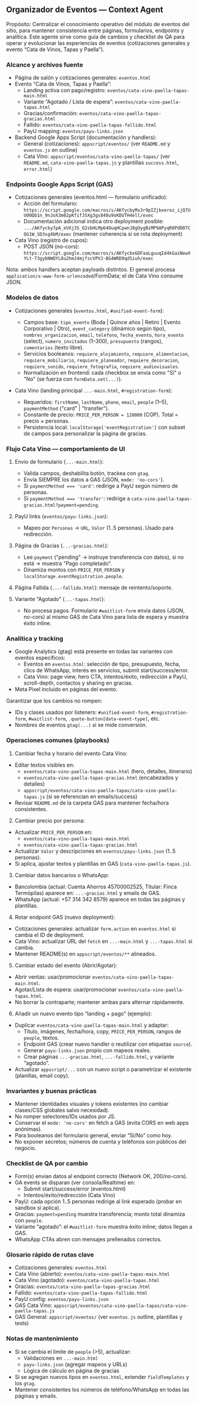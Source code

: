 ## Organizador de Eventos — Context Agent

Propósito: Centralizar el conocimiento operativo del módulo de eventos del sitio, para mantener consistencia entre páginas, formularios, endpoints y analítica. Este agente sirve como guía de cambios y checklist de QA para operar y evolucionar las experiencias de eventos (cotizaciones generales y evento “Cata de Vinos, Tapas y Paella”).

### Alcance y archivos fuente

- Página de salón y cotizaciones generales: `eventos.html`
- Evento “Cata de Vinos, Tapas y Paella”:
  - Landing activa con pago/registro: `eventos/cata-vino-paella-tapas-main.html`
  - Variante “Agotado / Lista de espera”: `eventos/cata-vino-paella-tapas.html`
  - Gracias/confirmación: `eventos/cata-vino-paella-tapas-gracias.html`
  - Fallido: `eventos/cata-vino-paella-tapas-fallido.html`
  - PayU mapping: `eventos/payu-links.json`
- Backend Google Apps Script (documentación y handlers):
  - General (cotizaciones): `appscript/eventos/` (ver `README.md` y `eventos.js` en outline)
  - Cata Vino: `appscript/eventos/cata-vino-paella-tapas/` (ver `README.md`, `cata-vino-paella-tapas.js` y plantillas `success.html`, `error.html`)

### Endpoints Google Apps Script (GAS)

- Cotizaciones generales (eventos.html — formulario unificado):
  - Acción del formulario: `https://script.google.com/macros/s/AKfycbyMv3r9pIZjbxeroz_ijQ7UU0OQb1n_9nJoX3m02pKfifJSXg3gs848u9oKDUTH4ell/exec`
  - Documentación adicional indica otro deployment posible: `.../AKfycby7pA_eVXj3S_O2sbHLMp64OuqHCpwnJ8gOygBiMP9APyqR8PdD07COG1W_SD3sg4bM/exec` (mantener coherencia si se rota deployment)
- Cata Vino (registro de cupos):
  - POST JSON (no-cors): `https://script.google.com/macros/s/AKfycbxGDFaaLguuqId4kGaiNewXYLt-T3gybNWQYL8u2hmJ4mjfscVPVJ-BG4WRD9qdSiuh/exec`

Nota: ambos handlers aceptan payloads distintos. El general procesa `application/x-www-form-urlencoded`/FormData; el de Cata Vino consume JSON.

### Modelos de datos

- Cotizaciones generales (`eventos.html`, `#unified-event-form`):
  - Campos base: `tipo_evento` (Boda | Quince años | Retiro | Evento Corporativo | Otro), `event_category` (dinámico según tipo), `nombres_organizacion`, `email`, `telefono`, `fecha_evento`, `hora_evento` (select), `numero_invitados` (1–300), `presupuesto` (rangos), `comentarios` (texto libre).
  - Servicios booleanos: `requiere_alojamiento`, `requiere_alimentacion`, `requiere_mobiliario`, `requiere_planeador`, `requiere_decoracion`, `requiere_sonido`, `requiere_fotografia`, `requiere_audiovisuales`.
  - Normalización en frontend: cada checkbox se envía como "Sí" o "No" (se fuerza con `formData.set(...)`).

- Cata Vino (landing principal `...-main.html`, `#registration-form`):
  - Requeridos: `firstName`, `lastName`, `phone`, `email`, `people` (1–5), `paymentMethod` ("card" | "transfer").
  - Constante de precio: `PRICE_PER_PERSON = 120000` (COP). Total = precio × personas.
  - Persistencia local: `localStorage['eventRegistration']` con subset de campos para personalizar la página de gracias.

### Flujo Cata Vino — comportamiento de UI

1) Envío de formulario (`...-main.html`):
   - Valida campos, deshabilita botón, trackea con `gtag`.
   - Envía SIEMPRE los datos a GAS (JSON, `mode: 'no-cors'`).
   - Si `paymentMethod === 'card'`: redirige a PayU según número de personas.
   - Si `paymentMethod === 'transfer'`: redirige a `cata-vino-paella-tapas-gracias.html?payment=pending`.

2) PayU links (`eventos/payu-links.json`):
   - Mapeo por `Personas` → `URL`, `Valor` (1..5 personas). Usado para redirección.

3) Página de Gracias (`...-gracias.html`):
   - Lee `payment` ("pending" → instruye transferencia con datos), si no está → muestra "Pago completado".
   - Dinamiza montos con `PRICE_PER_PERSON` y `localStorage.eventRegistration.people`.

4) Página Fallida (`...-fallido.html`): mensaje de reintento/soporte.

5) Variante “Agotado” (`...-tapas.html`):
   - No procesa pagos. Formulario `#waitlist-form` envía datos (JSON, no-cors) al mismo GAS de Cata Vino para lista de espera y muestra éxito inline.

### Analítica y tracking

- Google Analytics (gtag) está presente en todas las variantes con eventos específicos:
  - Eventos en `eventos.html`: selección de tipo, presupuesto, fecha, clics de WhatsApp, interés en servicios, submit start/success/error.
  - Cata Vino: page view, hero CTA, intentos/éxito, redirección a PayU, scroll-depth, contactos y sharing en gracias.
- Meta Pixel incluido en páginas del evento.

Garantizar que los cambios no rompen:
- IDs y clases usados por listeners: `#unified-event-form`, `#registration-form`, `#waitlist-form`, `.quote-button[data-event-type]`, etc.
- Nombres de eventos `gtag(...)` si se mide conversión.

### Operaciones comunes (playbooks)

1) Cambiar fecha y horario del evento Cata Vino:
- Editar textos visibles en:
  - `eventos/cata-vino-paella-tapas-main.html` (hero, detalles, itinerario)
  - `eventos/cata-vino-paella-tapas-gracias.html` (encabezados y detalles)
  - `appscript/eventos/cata-vino-paella-tapas/cata-vino-paella-tapas.js` (si se referencian en emails/success)
- Revisar `README.md` de la carpeta GAS para mantener fecha/hora consistentes.

2) Cambiar precio por persona:
- Actualizar `PRICE_PER_PERSON` en:
  - `eventos/cata-vino-paella-tapas-main.html`
  - `eventos/cata-vino-paella-tapas-gracias.html`
- Actualizar `Valor` y descripciones en `eventos/payu-links.json` (1..5 personas).
- Si aplica, ajustar textos y plantillas en GAS (`cata-vino-paella-tapas.js`).

3) Cambiar datos bancarios o WhatsApp:
- Bancolombia (actual: Cuenta Ahorros 45700002525, Titular: Finca Termópilas) aparece en: `...-gracias.html` y emails de GAS.
- WhatsApp (actual: +57 314 342 8579) aparece en todas las páginas y plantillas.

4) Rotar endpoint GAS (nuevo deployment):
- Cotizaciones generales: actualizar `form.action` en `eventos.html` si cambia el ID de deployment.
- Cata Vino: actualizar URL del `fetch` en `...-main.html` y `...-tapas.html` si cambia.
- Mantener README(s) en `appscript/eventos/**` alineados.

5) Cambiar estado del evento (Abrir/Agotar):
- Abrir ventas: usar/promocionar `eventos/cata-vino-paella-tapas-main.html`.
- Agotar/Lista de espera: usar/promocionar `eventos/cata-vino-paella-tapas.html`.
- No borrar la contraparte; mantener ambas para alternar rápidamente.

6) Añadir un nuevo evento tipo “landing + pago” (ejemplo):
- Duplicar `eventos/cata-vino-paella-tapas-main.html` y adaptar:
  - Título, imágenes, fecha/hora, copy, `PRICE_PER_PERSON`, rangos de `people`, textos.
  - Endpoint GAS (crear nuevo handler o reutilizar con etiquetas `source`).
  - Generar `payu-links.json` propio con mapeos reales.
  - Crear páginas `...-gracias.html`, `...-fallido.html`, y variante “agotado”.
- Actualizar `appscript/...` con un nuevo script o parametrizar el existente (planillas, email copy).

### Invariantes y buenas prácticas

- Mantener identidades visuales y tokens existentes (no cambiar clases/CSS globales salvo necesidad).
- No romper selectores/IDs usados por JS.
- Conservar el `mode: 'no-cors'` en fetch a GAS (evita CORS en web apps anónimas).
- Para booleanos del formulario general, enviar “Sí/No” como hoy.
- No exponer secretos; números de cuenta y teléfonos son públicos del negocio.

### Checklist de QA por cambio

- Form(s) envían datos al endpoint correcto (Network OK, 200/no-cors).
- GA events se disparan (ver consola/Realtime) en:
  - Submit start/success/error (eventos.html)
  - Intentos/éxito/redirección (Cata Vino)
- PayU: cada opción 1..5 personas redirige al link esperado (probar en sandbox si aplica).
- Gracias: `payment=pending` muestra transferencia; monto total dinamiza con `people`.
- Variante “agotado”: el `#waitlist-form` muestra éxito inline; datos llegan a GAS.
- WhatsApp CTAs abren con mensajes prellenados correctos.

### Glosario rápido de rutas clave

- Cotizaciones generales: `eventos.html`
- Cata Vino (abierto): `eventos/cata-vino-paella-tapas-main.html`
- Cata Vino (agotado): `eventos/cata-vino-paella-tapas.html`
- Gracias: `eventos/cata-vino-paella-tapas-gracias.html`
- Fallido: `eventos/cata-vino-paella-tapas-fallido.html`
- PayU config: `eventos/payu-links.json`
- GAS Cata Vino: `appscript/eventos/cata-vino-paella-tapas/cata-vino-paella-tapas.js`
- GAS General: `appscript/eventos/` (ver `eventos.js` outline, plantillas y tests)

### Notas de mantenimiento

- Si se cambia el límite de `people` (>5), actualizar:
  - Validaciones en `...-main.html`
  - `payu-links.json` (agregar mapeos y URLs)
  - Lógica de cálculo en página de gracias
- Si se agregan nuevos tipos en `eventos.html`, extender `fieldTemplates` y los `gtag`.
- Mantener consistentes los números de teléfono/WhatsApp en todas las páginas y emails.

